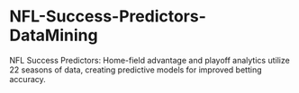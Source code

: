 # NFL-Success-Predictors-DataMining
NFL Success Predictors: Home-field advantage and playoff analytics utilize 22 seasons of data, creating predictive models for improved betting accuracy.
